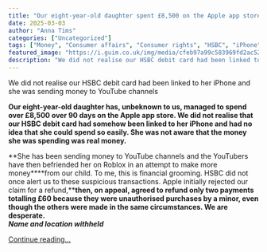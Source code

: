 ```yaml
---
title: "Our eight-year-old daughter spent £8,500 on the Apple app store"
date: 2025-03-03
author: "Anna Tims"
categories: ["Uncategorized"]
tags: ["Money", "Consumer affairs", "Consumer rights", "HSBC", "iPhone", "YouTube", "Apple", "Apps", "UK news", "Banks and building societies"]
featured_image: "https://i.guim.co.uk/img/media/cfeb97a99c583969fd2ac52f3f9b95ffa1d4ac09/701_1747_3223_1934/master/3223.jpg?width=140&quality=85&auto=format&fit=max&s=a1848f9fb887d9d052432f8ebda6a2f0"
description: "We did not realise our HSBC debit card had been linked to her iPhone and she was sending money to YouTube channelsOur eight-year-old daughter has, unbeknown to ..."
---
```


We did not realise our HSBC debit card had been linked to her iPhone and she was sending money to YouTube channels

**Our eight-year-old daughter has, unbeknown to us, managed to spend over £8,500 over 90 days on the Apple app store. We did not realise that our HSBC debit card had somehow been linked to her iPhone and had no idea that she could spend so easily. She was not aware that the money she was spending was real money.**

**She has been sending money to YouTube channels and the YouTubers have then befriended her on Roblox in an attempt to make more money****from our child. To me, this is financial grooming. HSBC did not once alert us to these suspicious transactions. Apple initially rejected our claim for a refund,****then, on appeal, agreed to refund only two payments totalling £60 because they were unauthorised purchases by a minor, even though the others were made in the same circumstances. We are desperate.**  
**_Name and location withheld_**

[Continue reading...](https://www.theguardian.com/money/2025/mar/03/our-eight-year-old-daughter-spent-over-8500-on-the-apple-app-store)
